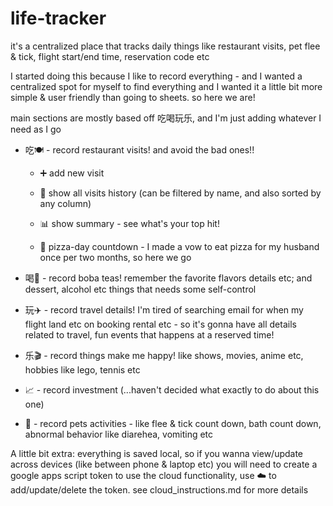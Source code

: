 # life-tracker
it's a centralized place that tracks daily things like restaurant visits, pet flee & tick, flight start/end time, reservation code etc

I started doing this because I like to record everything - and I wanted a centralized spot for myself to find everything
and I wanted it a little bit more simple & user friendly than going to sheets. so here we are!

main sections are mostly based off 吃喝玩乐, and I'm just adding whatever I need as I go

- 吃🍽️ - record restaurant visits! and avoid the bad ones!!

  - ➕ add new visit
  
  - 📜 show all visits history (can be filtered by name, and also sorted by any column)
  
  - 📊 show summary - see what's your top hit!

  - 🍕 pizza-day countdown - I made a vow to eat pizza for my husband once per two months, so here we go

- 喝🧋 - record boba teas! remember the favorite flavors details etc; and dessert, alcohol etc things that needs some self-control

- 玩✈️ - record travel details! I'm tired of searching email for when my flight land etc on booking rental etc - so it's gonna have all details related to travel, fun events that happens at a reserved time!

- 乐🎬 - record things make me happy! like shows, movies, anime etc, hobbies like lego, tennis etc 

- 📈 - record investment (...haven't decided what exactly to do about this one)

- 🐾 - record pets activities - like flee & tick count down, bath count down, abnormal behavior like diarehea, vomiting etc

A little bit extra:
everything is saved local, so if you wanna view/update across devices (like between phone & laptop etc)
you will need to create a google apps script token to use the cloud functionality, use ☁️ to add/update/delete the token.
see cloud_instructions.md for more details
   
